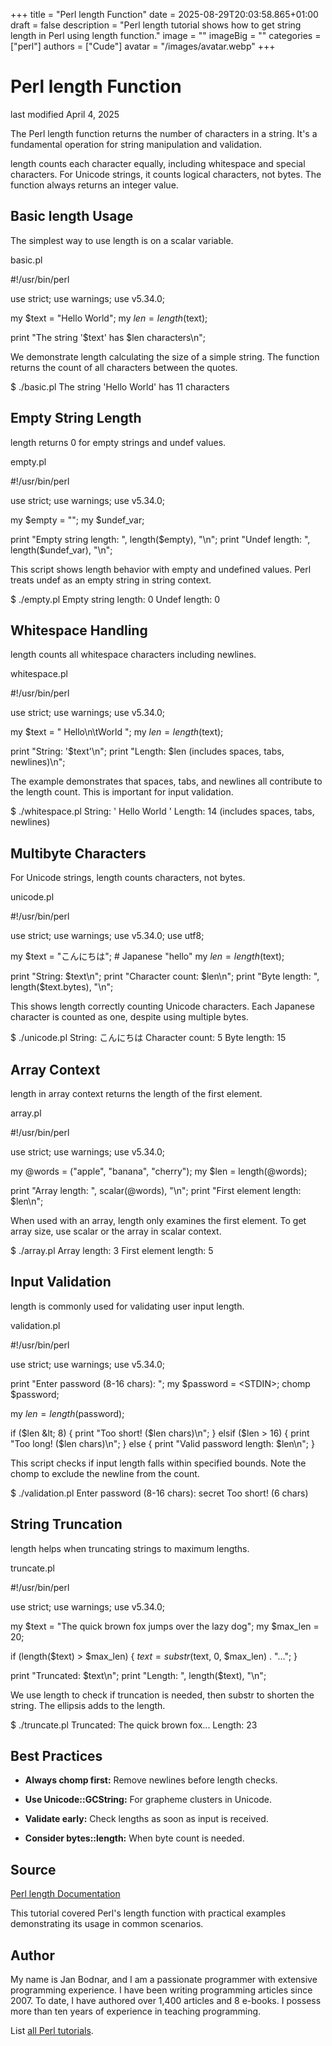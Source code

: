 +++
title = "Perl length Function"
date = 2025-08-29T20:03:58.865+01:00
draft = false
description = "Perl length tutorial shows how to get string length in Perl using length function."
image = ""
imageBig = ""
categories = ["perl"]
authors = ["Cude"]
avatar = "/images/avatar.webp"
+++

# Perl length Function

last modified April 4, 2025

The Perl length function returns the number of characters in a
string. It's a fundamental operation for string manipulation and validation.

length counts each character equally, including whitespace and
special characters. For Unicode strings, it counts logical characters, not
bytes. The function always returns an integer value.

## Basic length Usage

The simplest way to use length is on a scalar variable.

basic.pl
  

#!/usr/bin/perl

use strict;
use warnings;
use v5.34.0;

my $text = "Hello World";
my $len = length($text);

print "The string '$text' has $len characters\n";

We demonstrate length calculating the size of a simple string.
The function returns the count of all characters between the quotes.

$ ./basic.pl
The string 'Hello World' has 11 characters

## Empty String Length

length returns 0 for empty strings and undef values.

empty.pl
  

#!/usr/bin/perl

use strict;
use warnings;
use v5.34.0;

my $empty = "";
my $undef_var;

print "Empty string length: ", length($empty), "\n";
print "Undef length: ", length($undef_var), "\n";

This script shows length behavior with empty and undefined values.
Perl treats undef as an empty string in string context.

$ ./empty.pl
Empty string length: 0
Undef length: 0

## Whitespace Handling

length counts all whitespace characters including newlines.

whitespace.pl
  

#!/usr/bin/perl

use strict;
use warnings;
use v5.34.0;

my $text = "  Hello\n\tWorld  ";
my $len = length($text);

print "String: '$text'\n";
print "Length: $len (includes spaces, tabs, newlines)\n";

The example demonstrates that spaces, tabs, and newlines all contribute to
the length count. This is important for input validation.

$ ./whitespace.pl
String: '  Hello
	World  '
Length: 14 (includes spaces, tabs, newlines)

## Multibyte Characters

For Unicode strings, length counts characters, not bytes.

unicode.pl
  

#!/usr/bin/perl

use strict;
use warnings;
use v5.34.0;
use utf8;

my $text = "こんにちは";  # Japanese "hello"
my $len = length($text);

print "String: $text\n";
print "Character count: $len\n";
print "Byte length: ", length($text.bytes), "\n";

This shows length correctly counting Unicode characters. Each
Japanese character is counted as one, despite using multiple bytes.

$ ./unicode.pl
String: こんにちは
Character count: 5
Byte length: 15

## Array Context

length in array context returns the length of the first element.

array.pl
  

#!/usr/bin/perl

use strict;
use warnings;
use v5.34.0;

my @words = ("apple", "banana", "cherry");
my $len = length(@words);

print "Array length: ", scalar(@words), "\n";
print "First element length: $len\n";

When used with an array, length only examines the first element.
To get array size, use scalar or the array in scalar context.

$ ./array.pl
Array length: 3
First element length: 5

## Input Validation

length is commonly used for validating user input length.

validation.pl
  

#!/usr/bin/perl

use strict;
use warnings;
use v5.34.0;

print "Enter password (8-16 chars): ";
my $password = &lt;STDIN&gt;;
chomp $password;

my $len = length($password);

if ($len &lt; 8) {
    print "Too short! ($len chars)\n";
} elsif ($len &gt; 16) {
    print "Too long! ($len chars)\n";
} else {
    print "Valid password length: $len\n";
}

This script checks if input length falls within specified bounds. Note the
chomp to exclude the newline from the count.

$ ./validation.pl
Enter password (8-16 chars): secret
Too short! (6 chars)

## String Truncation

length helps when truncating strings to maximum lengths.

truncate.pl
  

#!/usr/bin/perl

use strict;
use warnings;
use v5.34.0;

my $text = "The quick brown fox jumps over the lazy dog";
my $max_len = 20;

if (length($text) &gt; $max_len) {
    $text = substr($text, 0, $max_len) . "...";
}

print "Truncated: $text\n";
print "Length: ", length($text), "\n";

We use length to check if truncation is needed, then
substr to shorten the string. The ellipsis adds to the length.

$ ./truncate.pl
Truncated: The quick brown fox...
Length: 23

## Best Practices

- **Always chomp first:** Remove newlines before length checks.

- **Use Unicode::GCString:** For grapheme clusters in Unicode.

- **Validate early:** Check lengths as soon as input is received.

- **Consider bytes::length:** When byte count is needed.

## Source

[Perl length Documentation](https://perldoc.perl.org/functions/length)

This tutorial covered Perl's length function with practical
examples demonstrating its usage in common scenarios.

## Author

My name is Jan Bodnar, and I am a passionate programmer with extensive
programming experience. I have been writing programming articles since 2007.
To date, I have authored over 1,400 articles and 8 e-books. I possess more
than ten years of experience in teaching programming.

List [all Perl tutorials](/all/#perl).